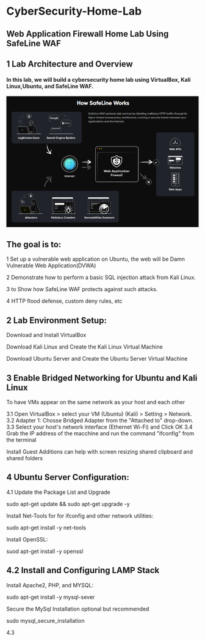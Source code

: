 
# CyberSecurity-Home-Lab
## Web Application Firewall Home Lab Using SafeLine WAF

## 1 Lab Architecture and Overview

#### In this lab, we will build a cybersecurity home lab using VirtualBox, Kali Linux,Ubuntu, and SafeLine WAF.


![image alt](https://github.com/Teddy-hub-oss/CyberSecurity-Home-Lab/blob/main/img.png?raw=true)


## The goal is to:

1 Set up a vulnerable web application on Ubuntu, the web will be Damn Vulnerable Web Application(DVWA)

2 Demonstrate how to perform a basic SQL injection attack from Kali Linux.

3 to Show how SafeLine WAF protects against such attacks.

4 HTTP flood defense, custom deny rules, etc

## 2 Lab Environment Setup: 

 Download and Install VirtualBox
 
  Download Kali Linux and Create the Kali Linux Virtual Machine
  
 Download Ubuntu Server and Create the Ubuntu Server Virtual Machine 


## 3 Enable Bridged Networking for Ubuntu and Kali Linux

To have VMs appear on the same network as your host and each other

3.1 Open VirtualBox > select your VM (Ubuntu) (Kali) > Setting > Network.
3.2 Adapter 1: Chosse Bridged Adapter from the "Attached to" drop-down.
3.3 Select your host's network interface (Ethernet Wi-Fi) and Click OK
3.4 Grab the IP address of the macchine and run the command "ifconfig" from the terminal

 Install Guest Additions can help with screen resizing shared clipboard and shared folders


## 4 Ubuntu Server Configuration:

4.1 Update the Package List and Upgrade

sudo apt-get update && sudo apt-get upgrade -y

Install Net-Tools for for ifconfig and other network utilities:

sudo apt-get install -y net-tools 

Install OpenSSL:

suod apt-get install -y openssl
 
## 4.2 Install and Configuring LAMP Stack

Install Apache2, PHP, and MYSQL:

sudo apt-get install -y mysql-sever

Secure the MySql Installation optional but recommended

sudo mysql_secure_installation

4.3 


